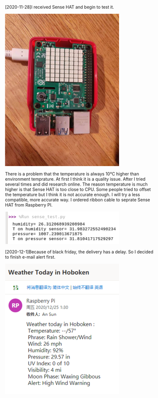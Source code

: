 [2020-11-28]I received Sense HAT and begin to test it.

<img src="https://github.com/imsansan/IoT/blob/master/Project/img/SenseHAT.jpg" width="375">

There is a problem that the temperature is always 10°C higher than environment temprature. At first I think it is a quality issue. After I tried several times and did research online. The reason temperature is much higher is that Sense HAT is too close to CPU. Some people tried to offset the temperature but I think it is not accurate enough. I will try a less compatible, more accurate way. I ordered ribbon cable to seprate Sense HAT from Raspberry PI.

<img src="https://github.com/imsansan/IoT/blob/master/Project/img/screenshot1.png" width="375">


[2020-12-1]Because of black friday, the delivery has a delay. So I decided to finish e-mail alert first.

<img src="https://github.com/imsansan/IoT/blob/master/Project/img/email1.png" width="375">
